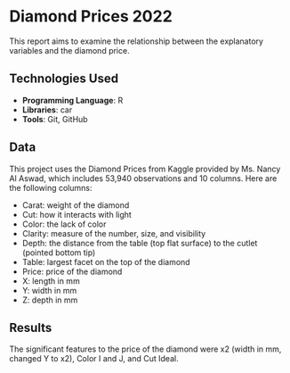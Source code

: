 # Diamond Prices 2022
This report aims to examine the relationship between the explanatory variables and the diamond price. 

## Technologies Used
- **Programming Language**: R
- **Libraries**: car
- **Tools**: Git, GitHub

## Data
This project uses the Diamond Prices from Kaggle provided by Ms. Nancy Al Aswad, which includes 53,940 observations and 10 columns. Here are the following columns:

- Carat: weight of the diamond
- Cut: how it interacts with light
- Color: the lack of color
- Clarity: measure of the number, size, and visibility
- Depth: the distance from the table (top flat surface) to the cutlet (pointed bottom tip)
- Table: largest facet on the top of the diamond
- Price: price of the diamond
- X: length in mm
- Y: width in mm
- Z: depth in mm

## Results
The significant features to the price of the diamond were x2 (width in mm, changed Y to x2), Color I and J, and Cut Ideal. 
